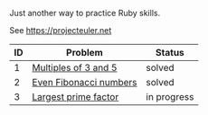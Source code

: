Just another way to practice Ruby skills.

See https://projecteuler.net


|ID|Problem|Status|
| --- | --- | --- |
|1|[Multiples of 3 and 5](https://github.com/sparksmb/euler-project-ruby/blob/master/problems/1.md)|solved|
|2|[Even Fibonacci numbers](https://github.com/sparksmb/euler-project-ruby/blob/master/problems/2.md)|solved|
|3|[Largest prime factor](https://github.com/sparksmb/euler-project-ruby/blob/master/problems/3.md)|in progress|


